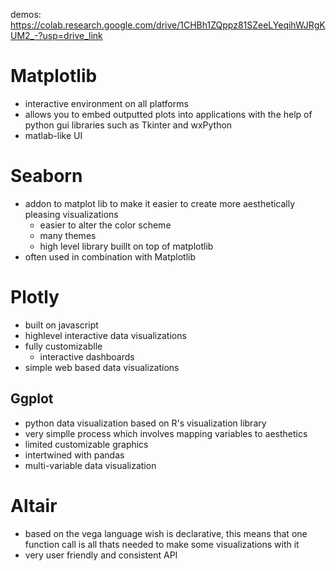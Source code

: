 demos: https://colab.research.google.com/drive/1CHBh1ZQppz81SZeeLYeqihWJRgKUM2_-?usp=drive_link

# Matplotlib 
- interactive environment on all platforms
- allows you to embed outputted plots into applications with the help of python gui libraries such as Tkinter and wxPython
- matlab-like UI 

# Seaborn
- addon to matplot lib to make it easier to create more aesthetically pleasing visualizations 
	- easier to alter the color scheme
	- many themes
	- high level library buillt on top of matplotlib
- often used in combination with Matplotlib 

# Plotly 
- built on javascript 
- highlevel interactive data visualizations 
- fully customizablle 
	- interactive dashboards 
- simple web based data visualizations

## Ggplot  
- python data visualization based on R's visualization library 
- very simplle process which involves mapping variables to aesthetics
- limited customizable graphics
- intertwined with pandas
- multi-variable data visualization 

# Altair 
- based on the vega language wish is declarative, this means that one function call is all thats needed to make some visualizations with it 
- very user friendly and consistent API 



